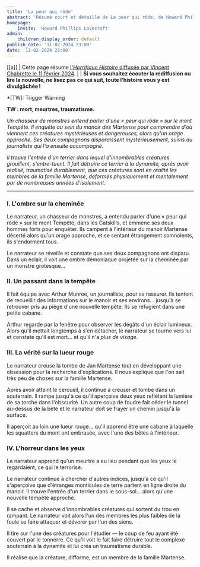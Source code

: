 ```yaml
---
title: 'La peur qui rôde'
abstract: 'Résumé court et détaillé de La peur qui rôde, de Howard Phillips Lovecraft !'
homepage:
    invite: 'Howard Phillips Lovecraft'
admin:
    children_display_order: default
publish_date: '11-02-2024 23:00'
date: '11-02-2024 23:00'
---
```


[[a]]
| Cette page résume [l'_Horrifique Histoire_ diffusée par Vincent Chabrette le 11 février 2024](https://www.twitch.tv/videos/2060153129?t=01h32m12s).
|
| **Si vous souhaitez écouter la rediffusion ou lire la nouvelle, ne lisez pas ce qui suit, toute l’histoire vous y est divulgâchée !**

*[TW]: Trigger Warning

**TW : mort, meurtres, traumatisme.**

_Un chasseur de monstres entend parler d'une « peur qui rôde » sur le mont Tempête. Il enquête au sein du manoir des Martense pour comprendre d'où viennent ces créatures mystérieuses et dangereuses, alors qu'un orage approche. Ses deux compagnons disparaissent mystérieusement, suivis du journaliste qui l'a ensuite accompagné._

_Il trouve l'entrée d'un terrier dans lequel d'innombrables créatures grouillent, s'entre-tuent. Il fait détruire ce terrier à la dynamite, après avoir réalisé, traumatisé durablement, que ces créatures sont en réalité les membres de la famille Martense, déformés physiquement et mentalement par de nombreuses années d'isolement._

---

### I. L'ombre sur la cheminée

Le narrateur, un chasseur de monstres, a entendu parler d'une « peur qui rôde » sur le mont Tempête, dans les Catskills, et emmène ses deux hommes forts pour enquêter. Ils campent à l'intérieur du manoir Martense déserté alors qu'un orage approche, et se sentant étrangement somnolents, ils s'endorment tous.

Le narrateur se réveille et constate que ses deux compagnons ont disparu. Dans un éclair, il voit une ombre démoniaque projetée sur la cheminée par un monstre grotesque…

### II. Un passant dans la tempête

Il fait équipe avec Arthur Munroe, un journaliste, pour se rassurer. Ils tentent de recueillir des informations sur le manoir et ses environs… jusqu'à se retrouver pris au piège d'une nouvelle tempête. Ils se réfugient dans une petite cabane.

Arthur regarde par la fenêtre pour observer les dégâts d'un éclair lumineux. Alors qu'il mettait longtemps à s'en détacher, le narrateur se tourne vers lui et constate qu'il est mort… et qu'il n'a _plus de visage_.

### III. La vérité sur la lueur rouge

Le narrateur creuse la tombe de Jan Martense tout en développant une obsession pour la recherche d'explications. Il nous explique que l'on sait très peu de choses sur la famille Martense.

Après avoir atteint le cercueil, il continue à creuser et tombe dans un souterrain. Il rampe jusqu'à ce qu'il aperçoive deux yeux reflétant la lumière de sa torche dans l'obscurité. Un autre coup de foudre fait céder le tunnel au-dessus de la bête et le narrateur doit se frayer un chemin jusqu'à la surface.

Il aperçoit au loin une lueur rouge… qu'il apprend être une cabane à laquelle les squatters du mont ont embrasée, avec l'une des bêtes à l'intérieur.

### IV. L'horreur dans les yeux

Le narrateur apprend qu'un meurtre a eu lieu pendant que les yeux le regardaient, ce qui le terrorise.

Le narrateur continue à chercher d'autres indices, jusqu'à ce qu'il s'aperçoive que d'étranges monticules de terre partent en ligne droite du manoir. Il trouve l'entrée d'un terrier dans le sous-sol… alors qu'une nouvelle tempête approche.

Il se cache et observe d'innombrables créatures qui sortent du trou en rampant. Le narrateur voit alors l'un des membres les plus faibles de la foule se faire attaquer et dévorer par l'un des siens.

Il tire sur l'une des créatures pour l'étudier — le coup de feu ayant été couvert par le tonnerre. Ce qu'il voit le fait faire détruire tout le complexe souterrain à la dynamite et lui créa un traumatisme durable.

Il réalise que la créature, difforme, est un membre de la famille Martense.